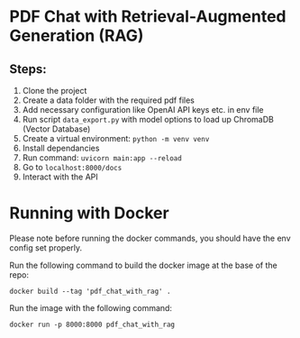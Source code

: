 # PDF Chat with Retrieval-Augmented Generation (RAG)

## Steps:
1. Clone the project
2. Create a data folder with the required pdf files
3. Add necessary configuration like OpenAI API keys etc. in env file
4. Run script `data_export.py` with model options to load up ChromaDB (Vector Database)
5. Create a virtual environment: `python -m venv venv`
6. Install dependancies
7. Run command: `uvicorn main:app --reload`
8. Go to `localhost:8000/docs`
9. Interact with the API

# Running with Docker

Please note before running the docker commands, you should have the env config set properly.

Run the following command to build the docker image at the base of the repo:
```
docker build --tag 'pdf_chat_with_rag' .
```

Run the image with the following command:

```
docker run -p 8000:8000 pdf_chat_with_rag
```
